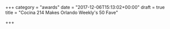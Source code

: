 +++
category = "awards"
date = "2017-12-06T15:13:02+00:00"
draft = true
title = "Cocina 214 Makes Orlando Weekly's 50 Fave"

+++
